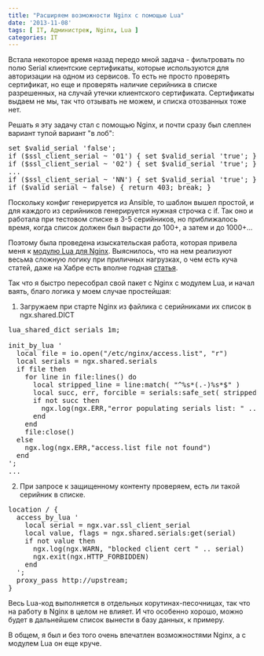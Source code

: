```yaml
---
title: "Расширяем возможности Nginx с помощью Lua"
date: '2013-11-08'
tags: [ IT, Администреж, Nginx, Lua ]
categories: IT
---
```

Встала некоторое время назад передо мной задача -
фильтровать по полю Serial клиентские сертификаты,
которые используются для авторизации на одном из сервисов.
То есть не просто проверять сертификат, но еще и проверять
наличие серийника в списке разрешенных, на случай утечки клиентского
сертификата. Сертификаты выдаем не мы, так что отзывать не можем,
и списка отозванных тоже нет.

Решать я эту задачу стал с помощью Nginx, и почти сразу был
слеплен вариант тупой вариант "в лоб":

<pre>
set $valid_serial 'false';
if ($ssl_client_serial ~ '01') { set $valid_serial 'true'; }
if ($ssl_client_serial ~ '02') { set $valid_serial 'true'; }
...
if ($ssl_client_serial ~ 'NN') { set $valid_serial 'true'; }
if ($valid_serial ~ false) { return 403; break; }
</pre>

Поскольку конфиг генерируется из Ansible, то шаблон
вышел простой, и для каждого из серийников генерируется
нужная строчка с if. Так оно и работала при тестовом списке в
3-5 серийников, но приближалось время, когда список должен
был вырасти до 100+, а затем и до 1000+...

Поэтому была проведена изыскательская работа, которая привела
меня к [модулю Lua для Nginx](http://wiki.nginx.org/HttpLuaModule).
Выяснилось, что на нем реализуют весьма сложную логику при приличных
нагрузках, о чем есть куча статей, даже на Хабре есть вполне годная
[статья](http://habrahabr.ru/company/2gis/blog/199504/).

Так что я быстро пересобрал свой пакет с Nginx с модулем Lua,
и начал ваять, благо логика у моем случае простейшая:

1) Загружаем при старте Nginx из файлика с серийниками их список в ngx.shared.DICT

<pre>
lua_shared_dict serials 1m;

init_by_lua '
  local file = io.open("/etc/nginx/access.list", "r")
  local serials = ngx.shared.serials
  if file then
    for line in file:lines() do
      local stripped_line = line:match( "^%s*(.-)%s*$" )
      local succ, err, forcible = serials:safe_set( stripped_line, true)
      if not succ then
        ngx.log(ngx.ERR,"error populating serials list: " .. err)
      end
    end
    file:close()
  else
    ngx.log(ngx.ERR,"access.list file not found")
  end
';
...
</pre>

2) При запросе к защищенному контенту проверяем, есть ли такой серийник в списке.

<pre>
location / {
  access_by_lua '
    local serial = ngx.var.ssl_client_serial
    local value, flags = ngx.shared.serials:get(serial)
    if not value then
      ngx.log(ngx.WARN, "blocked client cert " .. serial)
      ngx.exit(ngx.HTTP_FORBIDDEN)
    end
  ';
  proxy_pass http://upstream;
}
</pre>

Весь Lua-код выполняется в отдельных корутинах-песочницах, так что на работу
в Nginx в целом не влияет.
И что особенно хорошо, можно будет в дальнейшем список вынести в базу данных,
к примеру.

В общем, я был и без того очень впечатлен
возможностями Nginx, а с модулем Lua он еще круче.
